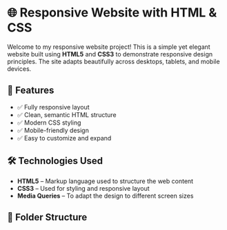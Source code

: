 # 🌐 Responsive Website with HTML & CSS

Welcome to my responsive website project! This is a simple yet elegant website built using **HTML5** and **CSS3** to demonstrate responsive design principles. The site adapts beautifully across desktops, tablets, and mobile devices.

## 🚀 Features

- ✅ Fully responsive layout
- ✅ Clean, semantic HTML structure
- ✅ Modern CSS styling
- ✅ Mobile-friendly design
- ✅ Easy to customize and expand

## 🛠️ Technologies Used

- **HTML5** – Markup language used to structure the web content
- **CSS3** – Used for styling and responsive layout
- **Media Queries** – To adapt the design to different screen sizes

## 📁 Folder Structure

